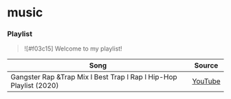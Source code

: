 # music
### Playlist
> ![#f03c15] Welcome to my playlist! 

| Song | Source |
|------|--------|
|Gangster Rap &Trap Mix l Best Trap l Rap l Hip-Hop Playlist (2020)| [YouTube](https://www.youtube.com/watch?v=nMD4eg5VKkE)
